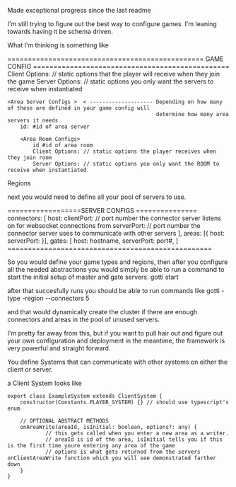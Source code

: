 Made exceptional progress since the last readme

I'm still trying to figure out the best way to configure games. I'm leaning towards having it be schema driven.

What I'm thinking is something like

 ================================================ GAME CONFIG ================================================
<Game Type Name>
    Client Options: // static options that the player will receive when they join the game
    Server Options: // static options you only want the servers to receive when instantiated

    <Area Server Configs >  < -------------------- Depending on how many of these are defined in your game config will
                                                   determine how many area servers it needs
        id: #id of area server

        <Area Room Configs>
            id #id of area room
            Client Options: // static options the player receives when they join room
            Server Options: // static options you only want the ROOM to receive when instantiated



Regions

 next you would need to define all your pool of servers to use.

<Region Name>
    ==================SERVER CONFIGS ===============
    connectors: [
        host: <hostname>
        clientPort: <port#> // port number the connector server listens on for websocket connections from
        serverPort: <port#> // port number the connector server uses to communicate with other servers
    ],
    areas: [{
        host: <hostname>
        serverPort: <port#>
    }],
    gates: [
        host: hostname,
        serverPort: port#,
    ]
    ==================================================

So you would define your game types and regions, then after you configure all the needed abstractions
you would simply be able to run a command to start the initial setup of master and gate servers.
    gotti start

after that succesfully runs you should be able to run commands like
    gotti -type <gameType> -region <region> --connectors 5


and that would dynamically create the cluster if there are enough connectors and areas in the pool of unused servers.

I'm pretty far away from this, but if you want to pull hair out and figure out your own configuration and deployment in the meantime,
the framework is very powerful and straight forward.


You define Systems that can communicate with other systems on either the client or server.

a Client System looks like

    export class ExampleSystem extends ClientSystem {
        constructor(Constants.PLAYER_SYSTEM) {} // should use typescript's enum

        // OPTIONAL ABSTRACT METHODS
        onAreaWrite(areaId, isInitial: boolean, options?: any) {
                // this gets called when you enter a new area as a writer.
                // areaId is id of the area, isInitial tells you if this is the first time youre entering any area of the game
                // options is what gets returned from the servers onClientAreaWrite function which you will see demonstrated farther down
        }
    }


